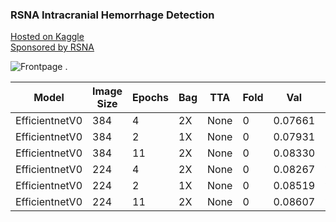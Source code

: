 ### RSNA Intracranial Hemorrhage Detection
  
[Hosted on Kaggle](https://www.kaggle.com/c/rsna-intracranial-hemorrhage-detection/overview)  
[Sponsored by RSNA](https://www.rsna.org/)   
   
![Frontpage](https://www.researchgate.net/profile/Sandiya_Bindroo/publication/326537078/figure/fig1/AS:650818105663489@1532178536539/Magnetic-resonance-imaging-MRI-of-the-brain-showing-scattered-punctate-infarcts-in-the.png) . 

| Model         |Image Size|Epochs|Bag|TTA |Fold|Val     |LB    |Comment                          |
| --------------|----------|------|---|----|----|--------|------|---------------------------------|
| EfficientnetV0|384       |4     |2X |None|0   |0.07661 |0.085 |                                 |
| EfficientnetV0|384       |2     |1X |None|0   |0.07931 |0.088 |                                 |
| EfficientnetV0|384       |11    |2X |None|0   |0.08330 |0.093 |                                 |
| EfficientnetV0|224       |4     |2X |None|0   |0.08267 |????  |                                 |
| EfficientnetV0|224       |2     |1X |None|0   |0.08519 |????  |                                 |
| EfficientnetV0|224       |11    |2X |None|0   |0.08607 |????  |                                 |
